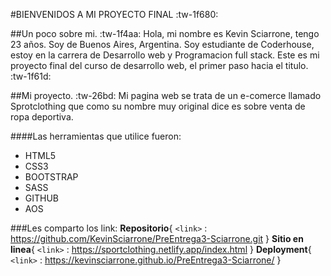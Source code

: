 #BIENVENIDOS A MI PROYECTO FINAL    :tw-1f680: 

##Un poco sobre mi.    :tw-1f4aa:
Hola, mi nombre es Kevin Sciarrone, tengo 23 años. Soy de Buenos Aires, Argentina. Soy estudiante de Coderhouse, estoy en la carrera de Desarrollo web y Programacion full stack.
Este es mi proyecto final del curso de desarrollo web, el primer paso hacia el titulo.    :tw-1f61d:

##Mi proyecto.   :tw-26bd:
Mi pagina web se trata de un e-comerce llamado Sprotclothing que como su nombre muy original dice es sobre venta de ropa deportiva.

####Las herramientas que utilice fueron:
- HTML5
- CSS3
- BOOTSTRAP
- SASS
- GITHUB
- AOS

###Les comparto los link:
**Repositorio**{
`<link>` : https://github.com/KevinSciarrone/PreEntrega3-Sciarrone.git
} 
**Sitio en linea**{
	`<link>` : https://sportclothing.netlify.app/index.html
} 
**Deployment**{
	`<link>` : https://kevinsciarrone.github.io/PreEntrega3-Sciarrone/
} 


